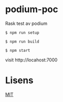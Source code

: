 # podium-poc
Rask test av podium

`$ npm run setup`

`$ npm run build`

`$ npm start`

visit http://locahost:7000

# Lisens

[MIT](LICENSE)

